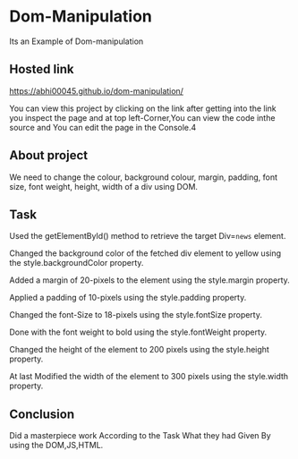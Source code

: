 # Dom-Manipulation
Its an Example of Dom-manipulation
## Hosted link
https://abhi00045.github.io/dom-manipulation/

You can view this project by clicking on the link after getting into the link you inspect the page and at top left-Corner,You can view the code inthe source and You can edit the page in the Console.4
## About project

We need to change the colour, background colour, margin, padding, font size, font weight, height, width of a div using DOM.
## Task 

Used the getElementById() method to retrieve the target Div=`news` element.

Changed the background color of the fetched div element to yellow using the style.backgroundColor property.

Added a margin of 20-pixels to the element using the style.margin property.

Applied a padding of 10-pixels using the style.padding property.

Changed the font-Size to 18-pixels using the style.fontSize property.

Done with the font weight to bold using the style.fontWeight property.

Changed the height of the element to 200 pixels using the style.height property.

At last Modified the width of the element to 300 pixels using the style.width property.

## Conclusion

Did a masterpiece work According to the Task What they had Given By using the DOM,JS,HTML.


  
